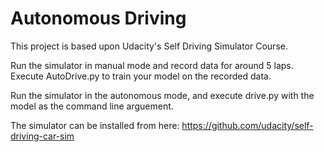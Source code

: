 # Autonomous Driving
This project is based upon Udacity's Self Driving Simulator Course.

Run the simulator in manual mode and record data for around 5 laps.
Execute AutoDrive.py to train your model on the recorded data.

Run the simulator in the autonomous mode, and execute drive.py with the model as the command line arguement.

The simulator can be installed from here:
https://github.com/udacity/self-driving-car-sim

